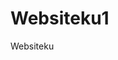 # Websiteku1
Websiteku
<!DOCTYPE html> <html> <head> <title>Membuat Web dengan HTML dan CSS - Kelasprogrammer.com</title> </head> <body> <!--Elemen yang ditampilkan di halaman browser --> </body> </html>
